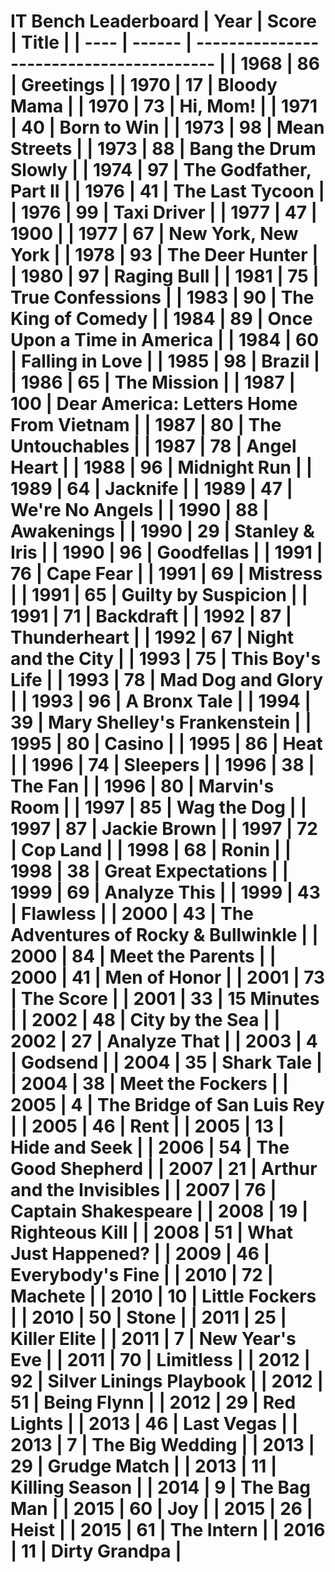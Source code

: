 # IT Bench Leaderboard | Year | Score | Title | | ---- | ------ | ---------------------------------------- | | 1968 | 86 | Greetings | | 1970 | 17 | Bloody Mama | | 1970 | 73 | Hi, Mom! | | 1971 | 40 | Born to Win | | 1973 | 98 | Mean Streets | | 1973 | 88 | Bang the Drum Slowly | | 1974 | 97 | The Godfather, Part II | | 1976 | 41 | The Last Tycoon | | 1976 | 99 | Taxi Driver | | 1977 | 47 | 1900 | | 1977 | 67 | New York, New York | | 1978 | 93 | The Deer Hunter | | 1980 | 97 | Raging Bull | | 1981 | 75 | True Confessions | | 1983 | 90 | The King of Comedy | | 1984 | 89 | Once Upon a Time in America | | 1984 | 60 | Falling in Love | | 1985 | 98 | Brazil | | 1986 | 65 | The Mission | | 1987 | 100 | Dear America: Letters Home From Vietnam | | 1987 | 80 | The Untouchables | | 1987 | 78 | Angel Heart | | 1988 | 96 | Midnight Run | | 1989 | 64 | Jacknife | | 1989 | 47 | We're No Angels | | 1990 | 88 | Awakenings | | 1990 | 29 | Stanley & Iris | | 1990 | 96 | Goodfellas | | 1991 | 76 | Cape Fear | | 1991 | 69 | Mistress | | 1991 | 65 | Guilty by Suspicion | | 1991 | 71 | Backdraft | | 1992 | 87 | Thunderheart | | 1992 | 67 | Night and the City | | 1993 | 75 | This Boy's Life | | 1993 | 78 | Mad Dog and Glory | | 1993 | 96 | A Bronx Tale | | 1994 | 39 | Mary Shelley's Frankenstein | | 1995 | 80 | Casino | | 1995 | 86 | Heat | | 1996 | 74 | Sleepers | | 1996 | 38 | The Fan | | 1996 | 80 | Marvin's Room | | 1997 | 85 | Wag the Dog | | 1997 | 87 | Jackie Brown | | 1997 | 72 | Cop Land | | 1998 | 68 | Ronin | | 1998 | 38 | Great Expectations | | 1999 | 69 | Analyze This | | 1999 | 43 | Flawless | | 2000 | 43 | The Adventures of Rocky & Bullwinkle | | 2000 | 84 | Meet the Parents | | 2000 | 41 | Men of Honor | | 2001 | 73 | The Score | | 2001 | 33 | 15 Minutes | | 2002 | 48 | City by the Sea | | 2002 | 27 | Analyze That | | 2003 | 4 | Godsend | | 2004 | 35 | Shark Tale | | 2004 | 38 | Meet the Fockers | | 2005 | 4 | The Bridge of San Luis Rey | | 2005 | 46 | Rent | | 2005 | 13 | Hide and Seek | | 2006 | 54 | The Good Shepherd | | 2007 | 21 | Arthur and the Invisibles | | 2007 | 76 | Captain Shakespeare | | 2008 | 19 | Righteous Kill | | 2008 | 51 | What Just Happened? | | 2009 | 46 | Everybody's Fine | | 2010 | 72 | Machete | | 2010 | 10 | Little Fockers | | 2010 | 50 | Stone | | 2011 | 25 | Killer Elite | | 2011 | 7 | New Year's Eve | | 2011 | 70 | Limitless | | 2012 | 92 | Silver Linings Playbook | | 2012 | 51 | Being Flynn | | 2012 | 29 | Red Lights | | 2013 | 46 | Last Vegas | | 2013 | 7 | The Big Wedding | | 2013 | 29 | Grudge Match | | 2013 | 11 | Killing Season | | 2014 | 9 | The Bag Man | | 2015 | 60 | Joy | | 2015 | 26 | Heist | | 2015 | 61 | The Intern | | 2016 | 11 | Dirty Grandpa |
